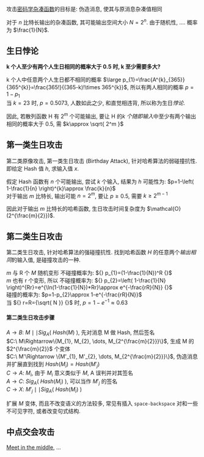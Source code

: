 
攻击[密码学杂凑函数](ReadMe.md)的目标是: 伪造消息, 使其与原消息杂凑值相同

对于 $n$ 比特长输出的杂凑函数, 其可能输出空间大小 $N=2^{n}$. 由于随机性, .... 概率为 $\frac{1}{N}$.

## 生日悖论

**k 个人至少有两个人生日相同的概率大于 $0.5$ 时, k 至少需要多大?**

k 个人中任意两个人生日都不相同的概率 $\large p_{1}=\frac{A^{k}_{365}}{365^{k}}=\frac{365!}{(365-k)!\times 365^{k}}$, 所以有两人相同的概率 $p=1-p_{1}$  
当 $k=23$ 时, $p=0.5073$, 人数如此之少, 和直觉相违背, 所以称为生日*悖论*.

因此, 若散列函数 H 有 $2^m$ 个可能输出, 要让 H 的*k 个随即输入*中至少有两个输出相同的概率大于 0.5, 需 $k\approx \sqrt{ 2^m }$

## 第一类生日攻击

第二类原像攻击, 第一类生日攻击 (Birthday Attack), 针对哈希算法的弱碰撞抗性. 即给定 Hash 值 $h$, 求输入值 $x$.  

假定 Hash 函数有 $n$ 个可能输出, 尝试 $k$ 个输入, 结果为 $h$ 可能性为: $p=1-\left( 1-\frac{1}{n} \right)^{k}\approx \frac{k}{n}$  
对于输出 $m$ 比特长, 输出可能 $n=2^{m}$, 要让 $p\geq 0.5$, 需要 $k\geq 2^{m-1}$

因此对于输出 $m$ 比特长的哈希函数, 生日攻击时间复杂度为 $\mathcal{O}(2^{\frac{m}{2}})$.

## 第二类生日攻击

第二类生日攻击, 针对哈希算法的强碰撞抗性. 找到哈希函数 $H$ 的任意两个*输出相同*的输入值, 是碰撞攻击的一种.

$m$ 与 R 个 $M$ 随机变形 不碰撞概率为: ${} p_{1}=(1-\frac{1}{N})^R {}$  
$m$ 也有 r 个变形, 所以 不碰撞概率为: ${} p_{2}=\left( 1-\frac{1}{N} \right)^{Rr}=e^{\ln(1-\frac{1}{N})*Rr}\approx e^{-\frac{rR}{N}} {}$  
碰撞的概率为: $p=1-p_{2}\approx 1-e^{-\frac{rR}{N}}$  
当 ${} r=R={\sqrt{ N }} {}$ 时, $p=1-e^{-1}\approx 0.63$

#### 第二类生日攻击步骤

$A\to B:\ M\mid\mid Sig_{A}(\ Hash(M)\ )$, 先对消息 M 做 Hash, 然后签名  
$C:\ M\Rightarrow\{M_{1}, M_{2}, \dots, M_{2^{\frac{m}{2}}}\}$, 生成 M 的 $2^{\frac{m}{2}}$ 个变体  
$C:\ M'\Rightarrow \{M'_{1}, M'_{2}, \dots, M_{2^{\frac{m}{2}}}\}$, 伪造消息并扩展直到找到 $Hash(M_{i})=Hash(M'_{j})$  
$C\to A:\ M_{i}$, 由于 $M_{i}$ 意义类似于 $M$, A 误判并对其签名  
$A\to C:\ Sig_{A}(\ Hash(M_{i})\ )$, 可以当作 $M'_{j}$ 的签名  
$C\to X:\ M'_{j}\mid\mid Sig_{A}(\ Hash(M_{i})\ )$  

扩展 $M$ 变体, 而且不改变语义的方法较多, 常见有插入 `space-backspace` 对和一些不可见字符, 或者改变句式结构.

## 中点交会攻击 

[Meet in the middle](../分组密码/Feistel-结构/EDE.md), ...
